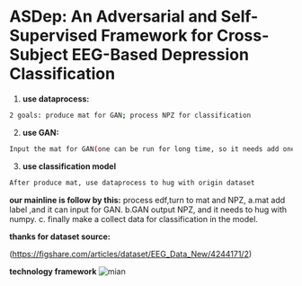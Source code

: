 # ASDep: An Adversarial and Self-Supervised Framework for Cross-Subject EEG-Based Depression Classification

1. **use dataprocess:**  
```bash
2 goals: produce mat for GAN; process NPZ for classification
```

2. **use GAN:**  
```bash
Input the mat for GAN(one can be run for long time, so it needs add one by one)
```
3. **use classification model**  
```bash
After produce mat, use dataprocess to hug with origin dataset
```

**our mainline is follow by this:**
process edf,turn to mat and NPZ, 
a.mat add label ,and it can input for GAN.
b.GAN output NPZ, and it needs to hug with numpy.
c. finally make a collect data for classification in the model.

**thanks for dataset source:**

(https://figshare.com/articles/dataset/EEG_Data_New/4244171/2)

**technology framework**
![mian](mian.png)
